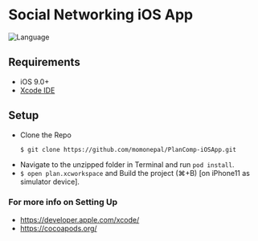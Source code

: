 # Social Networking iOS App

![Language](https://img.shields.io/badge/Language-Swift%203-orange.svg)


## Requirements

- iOS 9.0+
- [Xcode IDE](https://developer.apple.com/xcode/)

## Setup
- Clone the Repo
  ```
  $ git clone https://github.com/momonepal/PlanComp-iOSApp.git
  ```
-  Navigate to the unzipped folder in Terminal and run `pod install`.
- `$ open plan.xcworkspace` and Build the project (⌘+B) [on iPhone11 as simulator device].


### For more info on Setting Up
- https://developer.apple.com/xcode/
- https://cocoapods.org/
